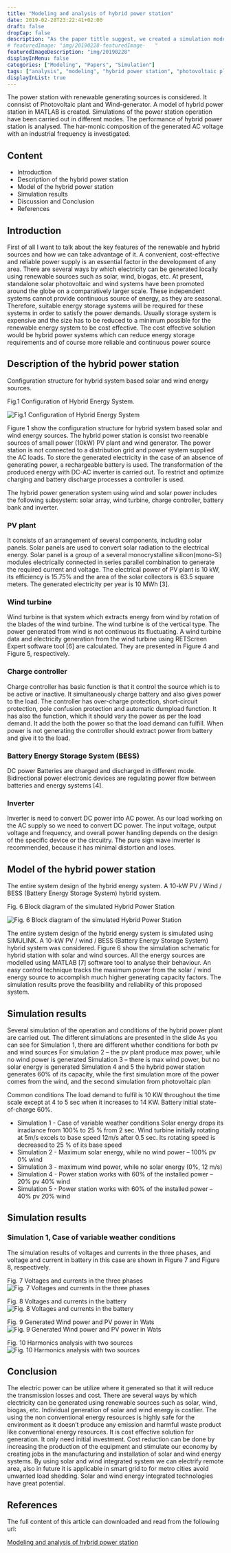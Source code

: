 ```yaml
---
title: "Modeling and analysis of hybrid power station"
date: 2019-02-28T23:22:41+02:00
draft: false
dropCap: false
description: "As the paper tittle suggest, we created a simulation model of hybrid power station containing Photovoltaic and wind generator sources as well as energy storage"
# featuredImage: "img/20190228-featuredImage-   "
featuredImageDescription: "img/20190228"
displayInMenu: false
categories: ["Modeling", "Papers", "Simulation"]
tags: ["analysis", "modeling", "hybrid power station", "photovoltaic plant", "wind-generator", "MATLAB", "harmonics"]
displayInList: true
---
```


The power station with renewable generating sources is considered. It connsist of Photovoltaic plant and Wind-generator. A model of hybrid power station in MATLAB is created. Simulations of the power station operation have been carried out in different modes. The performance of hybrid power station is analysed. The har-monic composition of the generated AC voltage with an industrial frequency is investigated.

## Content
- Introduction
- Description of the hybrid power station
- Model of the hybrid power station
- Simulation results
- Discussion and Conclusion
- References

## Introduction

First of all I want to talk about the key features of the renewable and hybrid sources and how we can take advantage of it.
A convenient, cost-effective and reliable power supply is an essential factor in the development of any area. 
There are several ways by which electricity can be generated locally using renewable sources such as solar, wind, biogas, etc.
At present, standalone solar photovoltaic and wind systems have been promoted around the globe on a comparatively larger scale. 
These independent systems cannot provide continuous source of energy, as they are seasonal. 
Therefore, suitable energy storage systems will be required for these systems in order to satisfy the power demands. 
Usually storage system is expensive and the size has to be reduced to a minimum possible for the renewable energy system to be cost effective. 
The cost effective solution would be hybrid power systems which can reduce energy storage requirements and of course more reliable and continuous power source

## Description of the hybrid power station

Configuration structure for hybrid system based solar and wind energy sources.

Fig.1 Configuration of Hybrid Energy System.

![Fig.1 Configuration of Hybrid Energy System](/posts-content/2019-02-28-modeling-and-analysis-of-hybrid-power-station/fig1-configuration-of-hybrid-energy-system.png)

Figure 1 show the configuration structure for hybrid system based solar and wind energy sources.
The hybrid power station is consist two reenable sources of small power (10kW) PV plant and wind generator. 
Тhe power station is not connected to a distribution grid and power system supplied the AC loads. 
To store the generated electricity in the case of  an absence of generating power, a rechargeable battery is used. 
The transformation of the produced energy with DC-AC inverter is carried out. 
To restrict and optimize charging and battery discharge processes a controller is used.

The hybrid power generation system using wind and solar power includes the following subsystem: solar array, wind turbine, charge controller, battery bank and inverter.

### PV plant
It consists of an arrangement of several components, including solar panels. 
Solar panels are used to convert solar radiation to the electrical energy. 
Solar panel is a group of a several monocrystalline silicon(mono-Si) modules electrically connected in series parallel combination to generate the required current and voltage. 
The electrical power of PV plant is 10 kW, its efficiency is 15.75% and the area of the solar collectors is 63.5 square meters. Тhe generated electricity per year is 10 MWh [3].

### Wind turbine
Wind turbine is that system which extracts energy from wind by rotation of the blades of the wind turbine. The wind turbine is of the vertical type. The power generated from wind is not continuous its fluctuating. А wind turbine data and electricity generation from the wind turbine using RETScreen Expert software tool [6] are calculated. They are presented in Figure 4 and Figure 5, respectively.

### Charge controller
Charge controller has basic function is that it control the source which is to be active or inactive. It simultaneously charge battery and also gives power to the load. The controller has over-charge protection, short-circuit protection, pole confusion protection and automatic dumpload function. It has also the function, which it should vary the power as per the load demand. It add the both the power so that the load demand can fulfill. When power is not generating the controller should extract power from battery and give it to the load.

### Battery Energy Storage System (BESS)
DC power Batteries are charged and discharged in different mode. 
Bidirectional power electronic devices are regulating power flow between batteries and energy systems [4]. 

### Inverter
Inverter is need to convert DC power into AC power. As our load working on the AC supply so we need to convert DC power. The input voltage, output voltage and frequency, and overall power handling depends on the design of the specific device or the circuitry. The pure sign wave inverter is recommended, because it has minimal distortion and loses.

## Model of the hybrid power station

The entire system design of the hybrid energy system. 
A 10-kW PV / Wind / BESS (Battery Energy Storage System) hybrid system.

Fig. 6 Block diagram of the simulated Hybrid Power Station

![Fig. 6 Block diagram of the simulated Hybrid Power Station](/posts-content/2019-02-28-modeling-and-analysis-of-hybrid-power-station/fig6-block-diagram-of-the-simulated-hybrid-power-station.png)

The entire system design of the hybrid energy system is simulated using SIMULINK. 
A 10-kW PV / wind / BESS (Battery Energy Storage System) hybrid system was considered.
Figure 6 show the simulation schematic for hybrid station with solar and wind sources.
All the energy sources are modelled using MATLAB [7] software tool to analyse their behaviour. 
An easy control technique tracks the maximum power from the solar / wind energy source to accomplish much higher generating capacity factors. 
The simulation results prove the feasibility and reliability of this proposed system.

## Simulation results

Several simulation of the operation and conditions of the hybrid power plant are carried out.
The different simulations are presented in the slide
As you can see for Simulation 1, there are different whether conditions for both pv and wind sources
For simulation 2 – the pv plant produce max power, while no wind power is generated
Simulation 3 – there is max wind power, but no solar energy is generated 
Simulation 4 and 5 the hybrid power station generates 60% of its capacity, while the first simulation more of the power comes from the wind, and the second simulation from photovoltaic plan

Common conditions
The load demand to fulfil is 10 KW throughout the time scale except at 4 to 5 sec when it increases to 14 KW.
Battery initial state-of-charge 60%.


- Simulation 1 - Case of variable weather conditions
Solar energy drops its irradiance from 100% to 25 % from 2 sec.
Wind turbine initially rotating at 5m/s excels to base speed 12m/s after 0.5 sec. 
Its rotating speed is decreased to 25 % of its base speed
- Simulation 2 - Maximum solar energy, while no wind power – 100% pv 0% wind
- Simulation 3 - maximum wind power, while no solar energy (0%, 12 m/s)
- Simulation 4 - Power station works with 60% of the installed power – 20% pv 40% wind
- Simulation 5 - Power station works with 60% of the installed power – 40% pv 20% wind

## Simulation results 

### Simulation 1, Case of variable weather conditions

The simulation results of voltages and currents in the three phases, and voltage and current in battery in this case are shown in Figure 7 and Figure 8, respectively.

Fig. 7 Voltages and currents in the three phases
![Fig. 7 Voltages and currents in the three phases](/posts-content/2019-02-28-modeling-and-analysis-of-hybrid-power-station/fig7-voltages-and-currents-in-the-three-phases.png)

Fig. 8 Voltages and currents in the battery
![Fig. 8 Voltages and currents in the battery](/posts-content/2019-02-28-modeling-and-analysis-of-hybrid-power-station/fig8-voltages-and-currents-in-the-battery.png)

Fig. 9 Generated Wind power and PV power in Wats
![Fig. 9 Generated Wind power and PV power in Wats](/posts-content/2019-02-28-modeling-and-analysis-of-hybrid-power-station/fig9-generated-wind-ppower-and-pv-power-in-wats.png)

Fig. 10 Harmonics analysis with two sources
![Fig. 10 Harmonics analysis with two sources](/posts-content/2019-02-28-modeling-and-analysis-of-hybrid-power-station/fig10-harmonics-analysis-with-two-sources.png)

## Conclusion

The electric power can be utilize where it generated so that it will reduce the transmission losses and cost.
There are several ways by which electricity can be generated using renewable sources such as solar, wind, biogas, etc. Individual generation of solar and wind energy is costlier.
The using the non conventional energy resources is highly safe for the environment as it doesn’t produce any emission and harmful waste product like conventional energy resources. It is cost effective solution for generation. It only need initial investment. 
Cost reduction can be done by increasing the production of the equipment and stimulate our economy by creating jobs in the manufacturing and installation of solar and wind energy systems.
By using solar and wind integrated system we can electrify remote area, also in future it is applicable in smart grid to for metro cities avoid unwanted load shedding.
Solar and wind energy integrated technologies have great potential.

## References

The full content of this article can downloaded and read from the following url:

[Modeling and analysis of hybrid power station](/posts-content/2019-02-28-modeling-and-analysis-of-hybrid-power-station/2019-02-28-modeling-and-analysis-of-hybrid-power-station.pdf)



